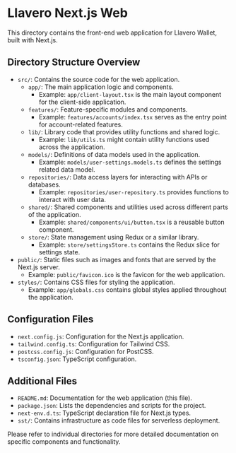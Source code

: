 # Llavero Next.js Web

This directory contains the front-end web application for Llavero Wallet, built with Next.js.

## Directory Structure Overview

- `src/`: Contains the source code for the web application.
  - `app/`: The main application logic and components.
    - Example: `app/client-layout.tsx` is the main layout component for the client-side application.
  - `features/`: Feature-specific modules and components.
    - Example: `features/accounts/index.tsx` serves as the entry point for account-related features.
  - `lib/`: Library code that provides utility functions and shared logic.
    - Example: `lib/utils.ts` might contain utility functions used across the application.
  - `models/`: Definitions of data models used in the application.
    - Example: `models/user-settings.models.ts` defines the settings related data model.
  - `repositories/`: Data access layers for interacting with APIs or databases.
    - Example: `repositories/user-repository.ts` provides functions to interact with user data.
  - `shared/`: Shared components and utilities used across different parts of the application.
    - Example: `shared/components/ui/button.tsx` is a reusable button component.
  - `store/`: State management using Redux or a similar library.
    - Example: `store/settingsStore.ts` contains the Redux slice for settings state.
- `public/`: Static files such as images and fonts that are served by the Next.js server.
  - Example: `public/favicon.ico` is the favicon for the web application.
- `styles/`: Contains CSS files for styling the application.
  - Example: `app/globals.css` contains global styles applied throughout the application.

## Configuration Files

- `next.config.js`: Configuration for the Next.js application.
- `tailwind.config.ts`: Configuration for Tailwind CSS.
- `postcss.config.js`: Configuration for PostCSS.
- `tsconfig.json`: TypeScript configuration.

## Additional Files

- `README.md`: Documentation for the web application (this file).
- `package.json`: Lists the dependencies and scripts for the project.
- `next-env.d.ts`: TypeScript declaration file for Next.js types.
- `sst/`: Contains infrastructure as code files for serverless deployment.

Please refer to individual directories for more detailed documentation on specific components and functionality.
